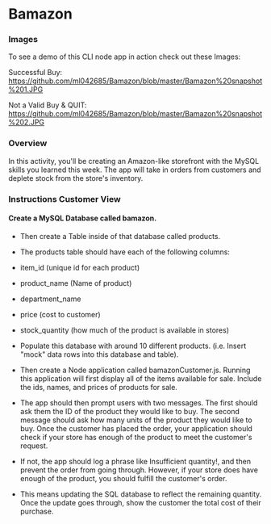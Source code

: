 # Bamazon

### Images
To see a demo of this CLI node app in action check out these Images:

Successful Buy:
https://github.com/ml042685/Bamazon/blob/master/Bamazon%20snapshot%201.JPG

Not a Valid Buy & QUIT:
https://github.com/ml042685/Bamazon/blob/master/Bamazon%20snapshot%202.JPG


### Overview
In this activity, you'll be creating an Amazon-like storefront with the MySQL skills you learned this week. The app will take in orders from customers and deplete stock from the store's inventory.

### Instructions Customer View


#### Create a MySQL Database called bamazon.

* Then create a Table inside of that database called products.

* The products table should have each of the following columns:

* item_id (unique id for each product)

* product_name (Name of product)

* department_name

* price (cost to customer)

* stock_quantity (how much of the product is available in stores)

* Populate this database with around 10 different products. (i.e. Insert "mock" data rows into this database and table).

* Then create a Node application called bamazonCustomer.js. Running this application will first display all of the items available for sale. Include the ids, names, and prices of products for sale.

* The app should then prompt users with two messages.
The first should ask them the ID of the product they would like to buy.
The second message should ask how many units of the product they would like to buy.
Once the customer has placed the order, your application should check if your store has enough of the product to meet the customer's request.

* If not, the app should log a phrase like Insufficient quantity!, and then prevent the order from going through.
However, if your store does have enough of the product, you should fulfill the customer's order.

* This means updating the SQL database to reflect the remaining quantity.
Once the update goes through, show the customer the total cost of their purchase.

